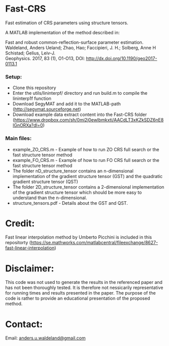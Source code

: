 # Fast-CRS
Fast estimation of CRS parameters using structure tensors. 


A MATLAB implementation of the method described in:

Fast and robust common-reflection-surface parameter estimation.<br>
Waldeland, Anders Ueland; Zhao, Hao; Faccipieri, J. H.; Solberg, Anne H Schistad; Gelius, Leiv-J.<br>
Geophysics. 2017, 83 (1), O1-O13, DOI: http://dx.doi.org/10.1190/geo2017-0113.1

### Setup:
* Clone this repository
* Enter the utils/lininterpf/ directory and run build.m to compile the lininterp1f function
* Download SegyMAT and add it to the MATLAB-path (http://segymat.sourceforge.net)
* Download example data extract content into the Fast-CRS folder (https://www.dropbox.com/sh/0mi2j0ewlbmkxti/AACdLT3xKZkSDZ6nE8lGnORXa?dl=0)

### Main files:
* example_ZO_CRS.m - Example of how to run ZO CRS full search or the fast structure tensor method
* example_FO_CRS.m - Example of how to run FO CRS full search or the fast structure tensor method
* The folder nD_structure_tensor contains an n-dimensional implementation of the gradient structure tensor (GST)  and the quadratic gradient structure tensor (QST)
* The folder 2D_structure_tensor contains a 2-dimensional implementation of the gradient structure tensor which should be more easy to understand than the n-dimensional.
* structure_tensors.pdf - Details about the GST and QST.

# Credit:
Fast linear interpolation method by Umberto Picchini is included in this repositorty (https://se.mathworks.com/matlabcentral/fileexchange/8627-fast-linear-interpolation)

# Disclaimer:
This code was not used to generate the results in the referenced paper and has not been thoroughly tested. It is therefore not nessicarily representative for running times and results presented in the paper. The purpose of the code is rather to provide an educational presentation of the proposed method. 

# Contact:
Email: anders.u.waldeland@gmail.com
